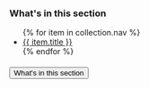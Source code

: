 <div>

### What's in this section

<ul class="usa-sidenav side-nav">
{% for item in collection.nav %}
  <li class="usa-sidenav__item"><a href="{{ item.href}}"{% if page.url == item.href %} class="usa-current" {% endif %} > {{ item.title }}</a></li>
{% endfor %}
</ul>
</div>
<div class="side-nav-sm">
<h4 class="usa-accordion__heading">
    <button
      type="button"
      class="usa-accordion__button"
      aria-expanded="false"
    >
      What's in this section
    </button>
  </h4>
</div>